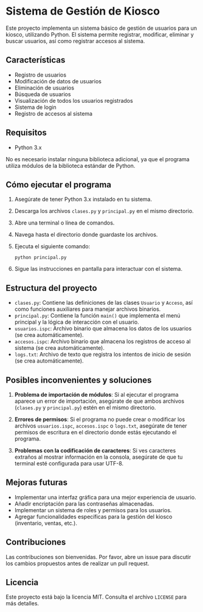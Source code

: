 # Sistema de Gestión de Kiosco

Este proyecto implementa un sistema básico de gestión de usuarios para un kiosco, utilizando Python. El sistema permite registrar, modificar, eliminar y buscar usuarios, así como registrar accesos al sistema.

## Características

- Registro de usuarios
- Modificación de datos de usuarios
- Eliminación de usuarios
- Búsqueda de usuarios
- Visualización de todos los usuarios registrados
- Sistema de login
- Registro de accesos al sistema

## Requisitos

- Python 3.x

No es necesario instalar ninguna biblioteca adicional, ya que el programa utiliza módulos de la biblioteca estándar de Python.

## Cómo ejecutar el programa

1. Asegúrate de tener Python 3.x instalado en tu sistema.
2. Descarga los archivos `clases.py` y `principal.py` en el mismo directorio.
3. Abre una terminal o línea de comandos.
4. Navega hasta el directorio donde guardaste los archivos.
5. Ejecuta el siguiente comando:

   ```
   python principal.py
   ```

6. Sigue las instrucciones en pantalla para interactuar con el sistema.

## Estructura del proyecto

- `clases.py`: Contiene las definiciones de las clases `Usuario` y `Acceso`, así como funciones auxiliares para manejar archivos binarios.
- `principal.py`: Contiene la función `main()` que implementa el menú principal y la lógica de interacción con el usuario.
- `usuarios.ispc`: Archivo binario que almacena los datos de los usuarios (se crea automáticamente).
- `accesos.ispc`: Archivo binario que almacena los registros de acceso al sistema (se crea automáticamente).
- `logs.txt`: Archivo de texto que registra los intentos de inicio de sesión (se crea automáticamente).

## Posibles inconvenientes y soluciones

1. **Problema de importación de módulos**: Si al ejecutar el programa aparece un error de importación, asegúrate de que ambos archivos (`clases.py` y `principal.py`) estén en el mismo directorio.

2. **Errores de permisos**: Si el programa no puede crear o modificar los archivos `usuarios.ispc`, `accesos.ispc` o `logs.txt`, asegúrate de tener permisos de escritura en el directorio donde estás ejecutando el programa.

3. **Problemas con la codificación de caracteres**: Si ves caracteres extraños al mostrar información en la consola, asegúrate de que tu terminal esté configurada para usar UTF-8.

## Mejoras futuras

- Implementar una interfaz gráfica para una mejor experiencia de usuario.
- Añadir encriptación para las contraseñas almacenadas.
- Implementar un sistema de roles y permisos para los usuarios.
- Agregar funcionalidades específicas para la gestión del kiosco (inventario, ventas, etc.).

## Contribuciones

Las contribuciones son bienvenidas. Por favor, abre un issue para discutir los cambios propuestos antes de realizar un pull request.

## Licencia

Este proyecto está bajo la licencia MIT. Consulta el archivo `LICENSE` para más detalles.
